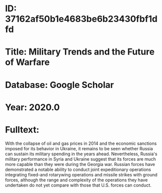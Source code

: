 # ID: 37162af50b1e4683be6b23430fbf1dfd
# Title: Military Trends and the Future of Warfare
# Database: Google Scholar
# Year: 2020.0
# Fulltext:
With the collapse of oil and gas prices in 2014 and the economic sanctions imposed for its behavior in Ukraine, it remains to be seen whether Russia can sustain its military spending in the years ahead.
Nevertheless, Russia's military performance in Syria and Ukraine suggest that its forces are much more capable than they were during the Georgia war.
Russian forces have demonstrated a notable ability to conduct joint expeditionary operations integrating fixed-and rotarywing operations and missile strikes with ground forces, although the range and complexity of the operations they have undertaken do not yet compare with those that U.S. forces can conduct.